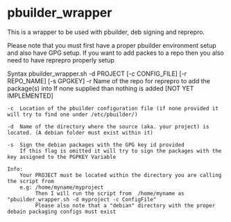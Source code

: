 pbuilder_wrapper
================

This is a wrapper to be used with pbuilder, deb signing and reprepro. 

Please note that you must first have a proper pbuilder environment setup and also have GPG setup.
If you want to add packes to a repo then you also need to have reprepro properly setup 



Syntax
    pbuilder_wrapper.sh  -d PROJECT [-c CONFIG_FILE] [-r REPO_NAME] [-s GPGKEY]
    -r  Name of the repo for reprepro to add the package(s) into 
        If none supplied than nothing is added [NOT YET IMPLEMENTED]

    -c  Location of the pbuilder configuration file (if none provided it will try to find one under /etc/pbuilder/)

    -d  Name of the directory where the source (aka. your project) is located. (A debian folder must exist within it)

    -s  Sign the debian packages with the GPG key id provided
        If this flag is omitted it will try to sign the packages with the key assigned to the PGPKEY Variable

    Info:
        Your PROJECT must be located within the directory you are calling the script from
        e.g: /home/myname/myproject
             Then I will run the script from  /home/myname as "pbuilder_wrapper.sh -d myproject -c ConfigFile"
             Please also note that a "debian" directory with the proper debain packaging configs must exist


